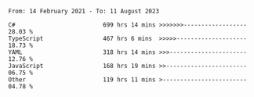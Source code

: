 <!-- [![Top Langs](https://github-readme-stats.vercel.app/api/top-langs/?username=thititongumpun&layout=compact&langs_count=7&theme=prussian)](https://github.com/thititongumpun)
[![Anurag's GitHub stats](https://github-readme-stats.vercel.app/api?username=thititongumpun&hide=stars&show_icons=true&theme=prussian)](https://github.com/thititongumpun) -->

<!--START_SECTION:waka-->

```text
From: 14 February 2021 - To: 11 August 2023

C#                         699 hrs 14 mins >>>>>>>------------------   28.03 %
TypeScript                 467 hrs 6 mins  >>>>>--------------------   18.73 %
YAML                       318 hrs 14 mins >>>----------------------   12.76 %
JavaScript                 168 hrs 19 mins >>-----------------------   06.75 %
Other                      119 hrs 11 mins >------------------------   04.78 %
```

<!--END_SECTION:waka-->
